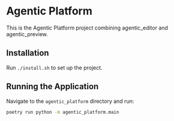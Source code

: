 # Agentic Platform

This is the Agentic Platform project combining agentic_editor and agentic_preview.

## Installation

Run `./install.sh` to set up the project.

## Running the Application

Navigate to the `agentic_platform` directory and run:

```bash
poetry run python -m agentic_platform.main
```

